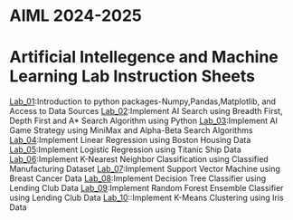 # AIML 2024-2025
# Artificial Intellegence and Machine Learning Lab Instruction Sheets
[Lab_01](https://github.com/deepu002508/AIML-2025/blob/main/Lab%201.ipynb):Introduction to python packages-Numpy,Pandas,Matplotlib, and Access to Data Sources
[Lab_02](https://github.com/deepu002508/AIML-2025/blob/main/Lab%202.ipynb):Implement AI Search using Breadth First, Depth First and A* Search Algorithm using Python 
[Lab_03](https://github.com/deepu002508/AIML-2025/blob/main/Lab%203.ipynb):Implement AI Game Strategy using MiniMax and Alpha-Beta Search Algorithms
[Lab_04](https://github.com/deepu002508/AIML-2025/blob/main/Lab%204.ipynb):Implement Linear Regression using Boston Housing Data
[Lab_05](https://github.com/deepu002508/AIML-2025/blob/main/Lab%205.ipynb):Implement Logistic Regression using Titanic Ship Data 
[Lab_06](https://github.com/deepu002508/AIML-2025/blob/main/Lab%206.ipynb):Implement K-Nearest Neighbor Classification using Classified Manufacturing Dataset
[Lab_07](https://github.com/deepu002508/AIML-2025/blob/main/Lab%207.ipynb):Implement Support Vector Machine using Breast Cancer Data
[Lab_08](https://github.com/deepu002508/AIML-2025/blob/main/Lab%208.ipynb):Implement Decision Tree Classifier using Lending Club Data
[Lab_09](https://github.com/deepu002508/AIML-2025/blob/main/Lab%209.ipynb):Implement Random Forest Ensemble Classifier using Lending Club Data
[Lab_10](https://github.com/deepu002508/AIML-2025/blob/main/Lab%2010.ipynb)::Implement K-Means Clustering using Iris Data
